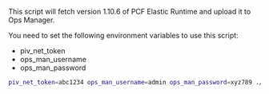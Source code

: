 This script will fetch version 1.10.6 of PCF Elastic Runtime and upload it to Ops Manager.

You need to set the following environment variables to use this script:
  * piv_net_token
  * ops_man_username
  * ops_man_password
  
```bash
piv_net_token=abc1234 ops_man_username=admin ops_man_password=xyz789 ./fetch_ops_man.sh
```